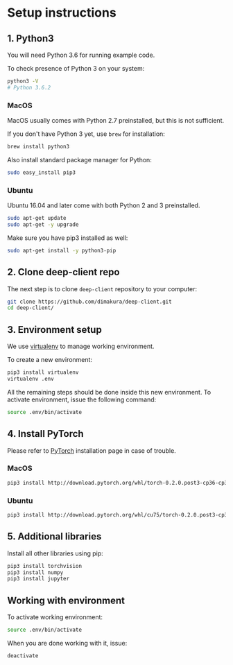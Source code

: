 # Setup instructions

## 1. Python3

You will need Python 3.6 for running example code.

To check presence of Python 3 on your system:

```sh
python3 -V
# Python 3.6.2
```

### MacOS

MacOS usually comes with Python 2.7 preinstalled, but this is not sufficient.

If you don't have Python 3 yet, use `brew` for installation:

```sh
brew install python3
```

Also install standard package manager for Python:

```sh
sudo easy_install pip3
```

### Ubuntu

Ubuntu 16.04 and later come with both Python 2 and 3 preinstalled.

```sh
sudo apt-get update
sudo apt-get -y upgrade
```

Make sure you have pip3 installed as well:

```sh
sudo apt-get install -y python3-pip
```

## 2. Clone deep-client repo

The next step is to clone `deep-client` repository to your computer:

```sh
git clone https://github.com/dimakura/deep-client.git
cd deep-client/
```

## 3. Environment setup

We use [virtualenv](https://virtualenv.pypa.io/en/stable/) to manage working environment.

To create a new environment:

```sh
pip3 install virtualenv
virtualenv .env
```

All the remaining steps should be done inside this new environment.
To activate environment, issue the following command:

```sh
source .env/bin/activate
```

## 4. Install PyTorch

Please refer to [PyTorch](http://pytorch.org/) installation page in case of trouble.

### MacOS

```sh
pip3 install http://download.pytorch.org/whl/torch-0.2.0.post3-cp36-cp36m-macosx_10_7_x86_64.whl
```

### Ubuntu

```sh
pip3 install http://download.pytorch.org/whl/cu75/torch-0.2.0.post3-cp36-cp36m-manylinux1_x86_64.whl
```

## 5. Additional libraries

Install all other libraries using pip:

```sh
pip3 install torchvision
pip3 install numpy
pip3 install jupyter
```

## Working with environment

To activate working environment:

```sh
source .env/bin/activate
```

When you are done working with it, issue:

```sh
deactivate
```
